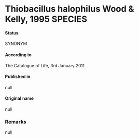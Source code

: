 # Thiobacillus halophilus Wood & Kelly, 1995 SPECIES

#### Status
SYNONYM

#### According to
The Catalogue of Life, 3rd January 2011

#### Published in
null

#### Original name
null

### Remarks
null